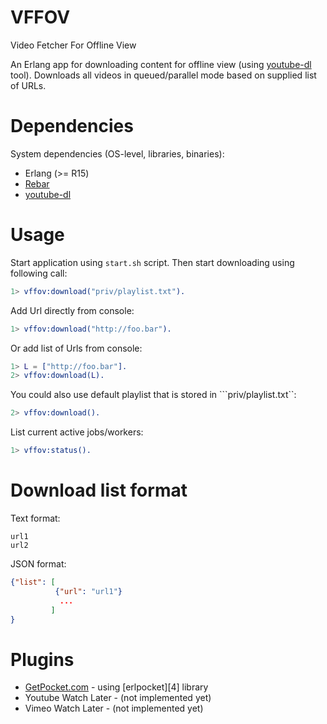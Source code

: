 VFFOV
=====
Video Fetcher For Offline View

An Erlang app for downloading content for offline view (using [youtube-dl][2] tool).
Downloads all videos in queued/parallel mode based on supplied list of URLs.

Dependencies
=====
System dependencies (OS-level, libraries, binaries):
* Erlang (>= R15)
* [Rebar][1]
* [youtube-dl][2]

Usage
=====
Start application using `start.sh` script. Then start downloading using
following call:

```erlang
1> vffov:download("priv/playlist.txt").
```

Add Url directly from console:
```erlang
1> vffov:download("http://foo.bar").
```

Or add list of Urls from console:
```erlang
1> L = ["http://foo.bar"].
2> vffov:download(L).
```

You could also use default playlist that is stored in ```priv/playlist.txt``:

```erlang
2> vffov:download().
```

List current active jobs/workers:
```erlang
1> vffov:status().
```

Download list format
=====

Text format:
```
url1
url2
```

JSON format:
```json
{"list": [
          {"url": "url1"}
           ...
         ]
}
```

Plugins
=====
* [GetPocket.com][3] - using [erlpocket][4] library
* Youtube Watch Later - (not implemented yet)
* Vimeo Watch Later - (not implemented yet)

[1]: https://github.com/rebar/rebar
[2]: http://rg3.github.io/youtube-dl/
[3]: http://getpocket.com
[3]: https://github.com/tgrk/erlpocket
